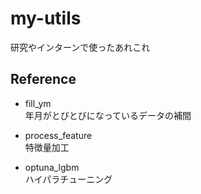 # my-utils
研究やインターンで使ったあれこれ

## Reference
+ fill_ym  
  年月がとびとびになっているデータの補間
  
+ process_feature  
  特徴量加工

+ optuna_lgbm  
  ハイパラチューニング
  
